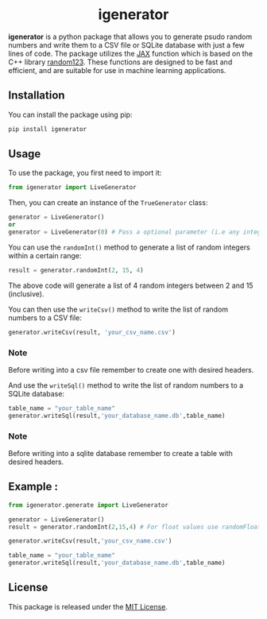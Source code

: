 # <center>igenerator

**igenerator** is a python package that allows you to generate psudo random numbers and write them to a CSV file or SQLite database with just a few lines of code. The package utilizes the [JAX](https://jax.readthedocs.io/en/latest/#) function which is based on the C++ library [random123](http://www.thesalmons.org/john/random123/). These functions are designed to be fast and efficient, and are suitable for use in machine learning applications.

## Installation
You can install the package using pip:

``` bash
pip install igenerator
```

## Usage
To use the package, you first need to import it:

``` python
from igenerator import LiveGenerator
```

Then, you can create an instance of the `TrueGenerator` class:

``` python
generator = LiveGenerator()
or
generator = LiveGenerator(0) # Pass a optional parameter (i.e any integer ) to set the seed val.

```

You can use the `randomInt()` method to generate a list of random integers within a certain range:
``` python
result = generator.randomInt(2, 15, 4)
``` 

The above code will generate a list of 4 random integers between 2 and 15 (inclusive).

You can then use the `writeCsv()` method to write the list of random numbers to a CSV file:

``` python
generator.writeCsv(result, 'your_csv_name.csv')
```

### Note
Before writing into a csv file remember to create one with desired headers.



And use the `writeSql()` method to write the list of random numbers to a SQLite database:

```python
table_name = "your_table_name"
generator.writeSql(result,'your_database_name.db',table_name)
```

### Note
Before writing into a sqlite database remember to create a table with desired headers.

## Example :

``` python
from igenerator.generate import LiveGenerator

generator = LiveGenerator()
result = generator.randomInt(2,15,4) # For float values use randomFloat

generator.writeCsv(result,'your_csv_name.csv')

table_name = "your_table_name"
generator.writeSql(result,'your_database_name.db',table_name)

```

## License
This package is released under the [MIT License](https://opensource.org/licenses/MIT).